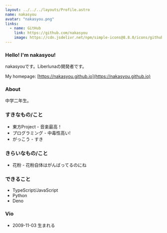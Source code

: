 ```yaml
---
layout: ../../../layouts/Profile.astro
name: nakasyou
avatar: "nakasyou.png"
links: 
  - name: GitHub
    link: https://github.com/nakasyou
    image: https://cdn.jsdelivr.net/npm/simple-icons@8.8.0/icons/github.svg
---
```

### Hello! I'm nakasyou!
nakasyouです。Liberlunaの開発者です。

My homepage: [https://nakasyou.github.io](https://nakasyou.github.io)
### About
中学二年生。
### すきなもの/こと
- 東方Project - 音楽最高！
- プログラミング - 中毒性高い!
- がっこう - すき
### きらいなもの/こと
- 花粉 - 花粉自体はがんばってるのにね
### できること
- TypeScript/JavaScript
- Python
- Deno
### Vio
- 2009-11-03 生まれる
